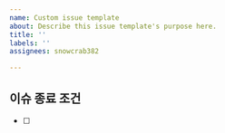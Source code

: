 ```yaml
---
name: Custom issue template
about: Describe this issue template's purpose here.
title: ''
labels: ''
assignees: snowcrab382

---
```


## 이슈 종료 조건
- [ ]
